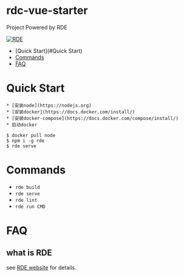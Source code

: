 rdc-vue-starter
====

Project Powered by RDE

[![RDE](https://img.shields.io/badge/cli-oclif-brightgreen.svg)]()

* [Quick Start](#Quick Start)
* [Commands](#Commands)
* [FAQ](#FAQ)

# Quick Start
<!-- usage -->
```sh-session
* [安装node](https://nodejs.org)
* [安装docker](https://docs.docker.com/install/)
* [安装docker-compose](https://docs.docker.com/compose/install/)
* 启动docker

$ docker pull node
$ npm i -g rde
$ rde serve
```

# Commands
<!-- commands -->
* `rde build`
* `rde serve`
* `rde lint`
* `rde run CMD`

# FAQ
<!-- faq -->
## what is RDE
see [RDE website]() for details.
